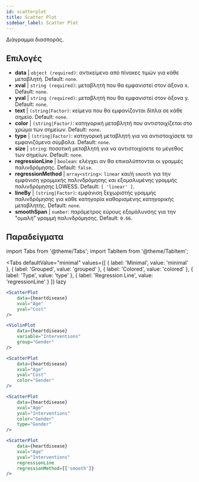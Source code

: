 ```yaml
---
id: scatterplot
title: Scatter Plot
sidebar_label: Scatter Plot
---
```


Διάγραμμα διασποράς.

## Επιλογές

* __data__ | `object (required)`: αντικείμενο από πίνακες τιμών για κάθε μεταβλητή. Default: `none`.
* __xval__ | `string (required)`: μεταβλητή που θα εμφανιστεί στον άξονα x. Default: `none`.
* __yval__ | `string (required)`: μεταβλητή που θα εμφανιστεί στον άξονα y. Default: `none`.
* __text__ | `(string|Factor)`: κείμενα που θα εμφανίζονται δίπλα σε κάθε σημείο. Default: `none`.
* __color__ | `(string|Factor)`: κατηγορική μεταβλητή που αντιστοιχίζεται στο χρώμα των σημείων. Default: `none`.
* __type__ | `(string|Factor)`: κατηγορική μεταβλητή για να αντιστοιχίσετε τα εμφανιζόμενα σύμβολα. Default: `none`.
* __size__ | `string`: ποσοτική μεταβλητή για να αντιστοιχίσετε το μέγεθος των σημείων. Default: `none`.
* __regressionLine__ | `boolean`: ελέγχει αν θα επικαλύπτονται οι γραμμές παλινδρόμησης. Default: `false`.
* __regressionMethod__ | `array<string>`: `linear` και/ή `smooth` για την εμφάνιση γραμμικής παλινδρόμησης και εξομαλυμένης γραμμής παλινδρόμησης LOWESS. Default: `[
  'linear'
]`.
* __lineBy__ | `(string|Factor)`: εμφάνιση ξεχωριστής γραμμής παλινδρόμησης για κάθε κατηγορία καθορισμένης κατηγορικής μεταβλητής. Default: `none`.
* __smoothSpan__ | `number`: παράμετρος εύρους εξομάλυνσης για την "ομαλή" γραμμή παλινδρόμησης. Default: `0.66`.


## Παραδείγματα

import Tabs from '@theme/Tabs';
import TabItem from '@theme/TabItem';

<Tabs
    defaultValue="minimal"
    values={[
        { label: 'Minimal', value: 'minimal' },
        { label: 'Grouped', value: 'grouped' },
        { label: 'Colored', value: 'colored' },
        { label: 'Type', value: 'type' },
        { label: 'Regression Line', value: 'regressionLine' }
    ]}
    lazy
>

<TabItem value="minimal">

```jsx live
<ScatterPlot 
    data={heartdisease} 
    xval="Age"
    yval="Cost"
/>
```

</TabItem>


<TabItem value="grouped">

```jsx live
<ViolinPlot 
    data={heartdisease} 
    variable="Interventions"
    group="Gender"
/>
```

</TabItem>

<TabItem value="colored">

```jsx live
<ScatterPlot 
    data={heartdisease} 
    xval="Age"
    yval="Cost"
    color="Gender"
/>
```
</TabItem>

<TabItem value="type">

```jsx live
<ScatterPlot 
    data={heartdisease} 
    xval="Age"
    yval="Interventions"
    color="Gender"
    type="Gender"
/>
```

</TabItem>

<TabItem value="regressionLine">

```jsx live
<ScatterPlot 
    data={heartdisease} 
    xval="Age"
    yval="Interventions"
    regressionLine
    regressionMethod={['smooth']}
/>
```
</TabItem>

</Tabs>
